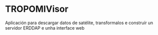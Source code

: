 # TROPOMIVisor
 Aplicación para descargar datos de satélite, transformalos e construír un servidor ERDDAP e unha interface web
